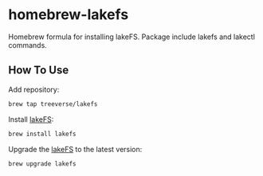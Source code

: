 # homebrew-lakefs

Homebrew formula for installing lakeFS.
Package include lakefs and lakectl commands.

## How To Use

Add repository:

```sh
brew tap treeverse/lakefs
```

Install [lakeFS](https://github.com/treeverse/lakeFS):

```sh
brew install lakefs
```

Upgrade the [lakeFS](https://github.com/treeverse/lakeFS) to the latest version:

```sh
brew upgrade lakefs
```
